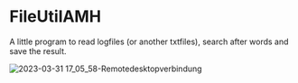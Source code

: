 # FileUtilAMH
A little program to read logfiles (or another txtfiles), search after words and save the result. 


![2023-03-31 17_05_58-Remotedesktopverbindung](https://user-images.githubusercontent.com/77885877/229182122-a3886f2e-a53d-4ca7-ae67-c1e5380b122a.jpg)
